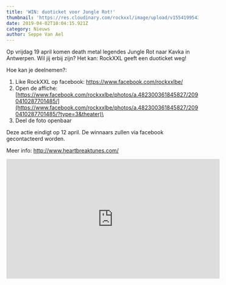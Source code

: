 ```yaml
---
title: 'WIN: duoticket voor Jungle Rot!'
thumbnail: 'https://res.cloudinary.com/rockxxl/image/upload/v1554199543/qfqfqqf.jpg'
date: 2019-04-02T10:04:15.921Z
category: Nieuws
author: Seppe Van Ael
---
```

Op vrijdag 19 april komen death metal legendes Jungle Rot naar Kavka in Antwerpen. Wil jij erbij zijn? Het kan: RockXXL geeft een duoticket weg! 

Hoe kan je deelnemen?:

1. Like RockXXL op facebook: <https://www.facebook.com/rockxxlbe/>
2. Open de affiche: [https://www.facebook.com/rockxxlbe/photos/a.482300361845827/2090410287701485/](https://www.facebook.com/rockxxlbe/photos/a.482300361845827/2090410287701485/?type=3&theater)\
3. Deel de foto openbaar

Deze actie eindigt op 12 april. De winnaars zullen via facebook gecontacteerd worden.

Meer info: <http://www.heartbreaktunes.com/>

<iframe width="560" height="315" src="https://www.youtube.com/embed/GVnqsoH6uXk" frameborder="0" allow="accelerometer; autoplay; encrypted-media; gyroscope; picture-in-picture" allowfullscreen></iframe>
